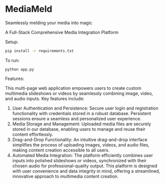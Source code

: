 # MediaMeld
Seamlessly melding your media into magic

A Full-Stack Comprehensive Media Integration Platform

Setup:

```zsh
pip install -r requirements.txt
```

To run:

```
python app.py
```

Features:

This multi-page web application empowers users to create custom multimedia slideshows or videos by seamlessly combining image, video, and audio inputs. Key features include:
1. User Authentication and Persistence: Secure user login and registration functionality with credentials stored in a robust database. Persistent sessions ensure a seamless and personalized user experience.
2. Media Storage and Management: Uploaded media files are securely stored in our database, enabling users to manage and reuse their content effortlessly.
3. Drag-and-Drop Functionality: An intuitive drag-and-drop interface simplifies the process of uploading images, videos, and audio files, making content creation accessible to all users.
4. Automated Media Integration: The platform efficiently combines user inputs into polished slideshows or videos, synchronized with their chosen audio for professional-quality output.
This platform is designed with user convenience and data integrity in mind, offering a streamlined, innovative approach to multimedia content creation.
